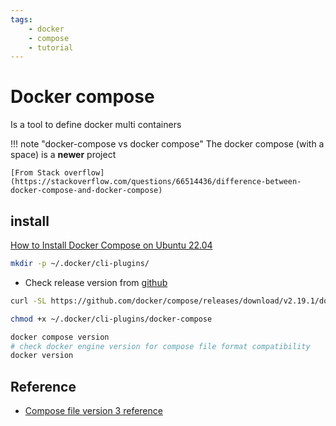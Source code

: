```yaml
---
tags:
    - docker
    - compose
    - tutorial
---
```


# Docker compose

Is a tool to define docker multi containers

!!! note "docker-compose vs docker compose"
    The docker compose (with a space) is a **newer** project 

    [From Stack overflow](https://stackoverflow.com/questions/66514436/difference-between-docker-compose-and-docker-compose)
     

## install
[How to Install Docker Compose on Ubuntu 22.04](https://linuxhint.com/install-docker-compose-ubuntu-22-04/)



  
```bash
mkdir -p ~/.docker/cli-plugins/
```

- Check release version from [github](https://github.com/docker/compose/)

```bash
curl -SL https://github.com/docker/compose/releases/download/v2.19.1/docker-compose-linux-x86_64 -o ~/.docker/cli-plugins/docker-compose
```

```bash
chmod +x ~/.docker/cli-plugins/docker-compose
```

```bash
docker compose version
# check docker engine version for compose file format compatibility
docker version
```


## Reference
- [Compose file version 3 reference](https://docs.docker.com/compose/compose-file/compose-file-v3/)